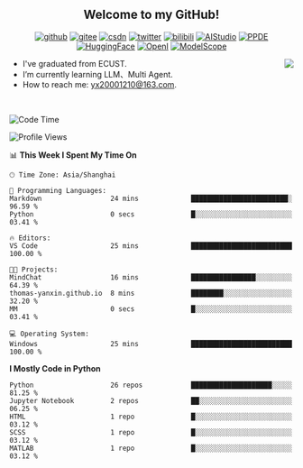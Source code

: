 <h2 align="center"> Welcome to my GitHub!</h2>

<p align="center">
  <a href="https://github.com/thomas-yanxin"><img src="https://img.shields.io/badge/GitHub-24292e" alt="github"></a>
  <a href="https://gitee.com/yanxin_thomas"><img src="https://img.shields.io/badge/Gitee-fe7300" alt="gitee"></a>
  <a href="https://blog.csdn.net/Mefishes"><img src="https://img.shields.io/badge/CSDN-cf000e" alt="csdn"></a>
  <a href="https://twitter.com/thomas_yanxin"><img src="https://img.shields.io/badge/Twitter-6495ED" alt="twitter"></a>
  <a href="https://space.bilibili.com/438539054?from=search&seid=8236420690670187274"><img src="https://img.shields.io/badge/-bilibili-blue" alt="bilibili"></a>
  <a href="https://aistudio.baidu.com/aistudio/personalcenter/thirdview/383005"><img src="https://img.shields.io/badge/-AIStudio-9cf" alt="AIStudio"></a>
  <a href="https://www.paddlepaddle.org.cn/ppdemd?n=/ppdemd/%E9%A2%9C%E9%91%AB"><img src="https://img.shields.io/badge/-PPDE-brightgreen" alt="PPDE"></a>
  <a href="https://huggingface.co/thomas-yanxin"><img src="https://img.shields.io/badge/-HuggingFace-yellow" alt="HuggingFace"></a>
  <a href="https://git.openi.org.cn/thomas-yanxin"><img src="https://img.shields.io/badge/-OpenI-337AFF" alt="OpenI"></a>
  <a href="https://modelscope.cn/organization/AI-ModelScope"><img src="https://img.shields.io/badge/modelscope-8A2BE2" alt="ModelScope"></a>
</p>

<img align="right" src="https://github-readme-stats.vercel.app/api?username=thomas-yanxin&count_private=true&show_icons=true&bg_color=15,f2f7fd,E0EAFC" />

-  I've graduated from ECUST.
-  I’m currently learning LLM、Multi Agent.
-  How to reach me: yx20001210@163.com.
<br />

<!--START_SECTION:waka-->
![Code Time](http://img.shields.io/badge/Code%20Time-1%2C361%20hrs-blue)

![Profile Views](http://img.shields.io/badge/Profile%20Views-39-blue)

📊 **This Week I Spent My Time On** 

```text
🕑︎ Time Zone: Asia/Shanghai

💬 Programming Languages: 
Markdown                 24 mins             ████████████████████████░   96.59 % 
Python                   0 secs              █░░░░░░░░░░░░░░░░░░░░░░░░   03.41 % 

🔥 Editors: 
VS Code                  25 mins             █████████████████████████   100.00 % 

🐱‍💻 Projects: 
MindChat                 16 mins             ████████████████░░░░░░░░░   64.39 % 
thomas-yanxin.github.io  8 mins              ████████░░░░░░░░░░░░░░░░░   32.20 % 
MM                       0 secs              █░░░░░░░░░░░░░░░░░░░░░░░░   03.41 % 

💻 Operating System: 
Windows                  25 mins             █████████████████████████   100.00 % 
```

**I Mostly Code in Python** 

```text
Python                   26 repos            ████████████████████░░░░░   81.25 % 
Jupyter Notebook         2 repos             ██░░░░░░░░░░░░░░░░░░░░░░░   06.25 % 
HTML                     1 repo              █░░░░░░░░░░░░░░░░░░░░░░░░   03.12 % 
SCSS                     1 repo              █░░░░░░░░░░░░░░░░░░░░░░░░   03.12 % 
MATLAB                   1 repo              █░░░░░░░░░░░░░░░░░░░░░░░░   03.12 % 
```




<!--END_SECTION:waka-->

